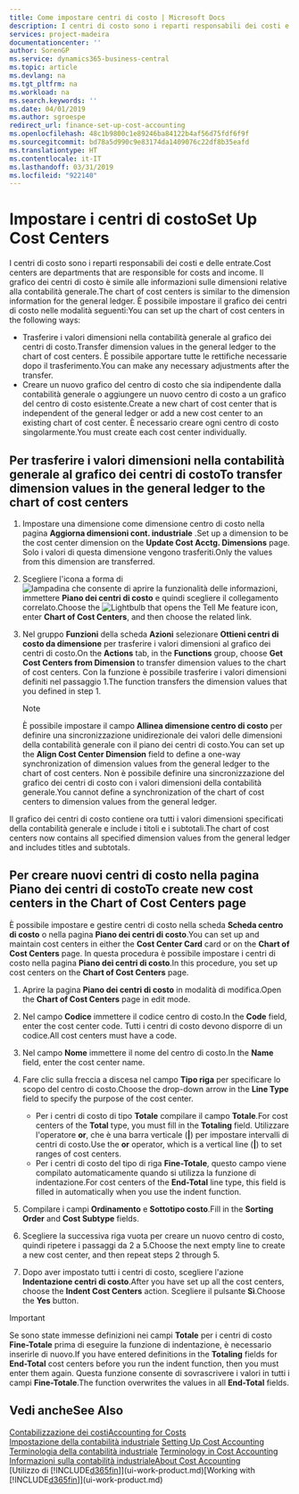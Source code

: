 ```yaml
---
title: Come impostare centri di costo | Microsoft Docs
description: I centri di costo sono i reparti responsabili dei costi e delle entrate. Il grafico dei centri di costo è simile alle informazioni sulle dimensioni relative alla contabilità generale.
services: project-madeira
documentationcenter: ''
author: SorenGP
ms.service: dynamics365-business-central
ms.topic: article
ms.devlang: na
ms.tgt_pltfrm: na
ms.workload: na
ms.search.keywords: ''
ms.date: 04/01/2019
ms.author: sgroespe
redirect_url: finance-set-up-cost-accounting
ms.openlocfilehash: 48c1b9800c1e89246ba84122b4af56d75fdf6f9f
ms.sourcegitcommit: bd78a5d990c9e83174da1409076c22df8b35eafd
ms.translationtype: HT
ms.contentlocale: it-IT
ms.lasthandoff: 03/31/2019
ms.locfileid: "922140"
---
```

# <a name="set-up-cost-centers"></a><span data-ttu-id="e241d-104">Impostare i centri di costo</span><span class="sxs-lookup"><span data-stu-id="e241d-104">Set Up Cost Centers</span></span>
<span data-ttu-id="e241d-105">I centri di costo sono i reparti responsabili dei costi e delle entrate.</span><span class="sxs-lookup"><span data-stu-id="e241d-105">Cost centers are departments that are responsible for costs and income.</span></span> <span data-ttu-id="e241d-106">Il grafico dei centri di costo è simile alle informazioni sulle dimensioni relative alla contabilità generale.</span><span class="sxs-lookup"><span data-stu-id="e241d-106">The chart of cost centers is similar to the dimension information for the general ledger.</span></span> <span data-ttu-id="e241d-107">È possibile impostare il grafico dei centri di costo nelle modalità seguenti:</span><span class="sxs-lookup"><span data-stu-id="e241d-107">You can set up the chart of cost centers in the following ways:</span></span>  

-   <span data-ttu-id="e241d-108">Trasferire i valori dimensioni nella contabilità generale al grafico dei centri di costo.</span><span class="sxs-lookup"><span data-stu-id="e241d-108">Transfer dimension values in the general ledger to the chart of cost centers.</span></span> <span data-ttu-id="e241d-109">È possibile apportare tutte le rettifiche necessarie dopo il trasferimento.</span><span class="sxs-lookup"><span data-stu-id="e241d-109">You can make any necessary adjustments after the transfer.</span></span>  
-   <span data-ttu-id="e241d-110">Creare un nuovo grafico del centro di costo che sia indipendente dalla contabilità generale o aggiungere un nuovo centro di costo a un grafico del centro di costo esistente.</span><span class="sxs-lookup"><span data-stu-id="e241d-110">Create a new chart of cost center that is independent of the general ledger or add a new cost center to an existing chart of cost center.</span></span> <span data-ttu-id="e241d-111">È necessario creare ogni centro di costo singolarmente.</span><span class="sxs-lookup"><span data-stu-id="e241d-111">You must create each cost center individually.</span></span>  

## <a name="to-transfer-dimension-values-in-the-general-ledger-to-the-chart-of-cost-centers"></a><span data-ttu-id="e241d-112">Per trasferire i valori dimensioni nella contabilità generale al grafico dei centri di costo</span><span class="sxs-lookup"><span data-stu-id="e241d-112">To transfer dimension values in the general ledger to the chart of cost centers</span></span>  
1.  <span data-ttu-id="e241d-113">Impostare una dimensione come dimensione centro di costo nella pagina **Aggiorna dimensioni cont. industriale** .</span><span class="sxs-lookup"><span data-stu-id="e241d-113">Set up a dimension to be the cost center dimension on the **Update Cost Acctg. Dimensions** page.</span></span> <span data-ttu-id="e241d-114">Solo i valori di questa dimensione vengono trasferiti.</span><span class="sxs-lookup"><span data-stu-id="e241d-114">Only the values from this dimension are transferred.</span></span>  
2.  <span data-ttu-id="e241d-115">Scegliere l'icona a forma di ![lampadina che consente di aprire la funzionalità delle informazioni](media/ui-search/search_small.png "Informazioni sull'operazione che si desidera eseguire"), immettere **Piano dei centri di costo** e quindi scegliere il collegamento correlato.</span><span class="sxs-lookup"><span data-stu-id="e241d-115">Choose the ![Lightbulb that opens the Tell Me feature](media/ui-search/search_small.png "Tell me what you want to do") icon, enter **Chart of Cost Centers**, and then choose the related link.</span></span>  
3.  <span data-ttu-id="e241d-116">Nel gruppo **Funzioni** della scheda **Azioni** selezionare **Ottieni centri di costo da dimensione** per trasferire i valori dimensioni al grafico dei centri di costo.</span><span class="sxs-lookup"><span data-stu-id="e241d-116">On the **Actions** tab, in the **Functions** group, choose **Get Cost Centers from Dimension** to transfer dimension values to the chart of cost centers.</span></span> <span data-ttu-id="e241d-117">Con la funzione è possibile trasferire i valori dimensioni definiti nel passaggio 1.</span><span class="sxs-lookup"><span data-stu-id="e241d-117">The function transfers the dimension values that you defined in step 1.</span></span>  

    > [!NOTE]  
    >  <span data-ttu-id="e241d-118">È possibile impostare il campo **Allinea dimensione centro di costo** per definire una sincronizzazione unidirezionale dei valori delle dimensioni della contabilità generale con il piano dei centri di costo.</span><span class="sxs-lookup"><span data-stu-id="e241d-118">You can set up the **Align Cost Center Dimension**  field to define a one-way synchronization of dimension values from the general ledger to the chart of cost centers.</span></span> <span data-ttu-id="e241d-119">Non è possibile definire una sincronizzazione del grafico dei centri di costo con i valori dimensioni della contabilità generale.</span><span class="sxs-lookup"><span data-stu-id="e241d-119">You cannot define a synchronization of the chart of cost centers to dimension values from the general ledger.</span></span>  

<span data-ttu-id="e241d-120">Il grafico dei centri di costo contiene ora tutti i valori dimensioni specificati della contabilità generale e include i titoli e i subtotali.</span><span class="sxs-lookup"><span data-stu-id="e241d-120">The chart of cost centers now contains all specified dimension values from the general ledger and includes titles and subtotals.</span></span>  

## <a name="to-create-new-cost-centers-in-the-chart-of-cost-centers-page"></a><span data-ttu-id="e241d-121">Per creare nuovi centri di costo nella pagina Piano dei centri di costo</span><span class="sxs-lookup"><span data-stu-id="e241d-121">To create new cost centers in the Chart of Cost Centers page</span></span>  
<span data-ttu-id="e241d-122">È possibile impostare e gestire centri di costo nella scheda **Scheda centro di costo** o nella pagina **Piano dei centri di costo**.</span><span class="sxs-lookup"><span data-stu-id="e241d-122">You can set up and maintain cost centers in either the **Cost Center Card** card or on the **Chart of Cost Centers** page.</span></span> <span data-ttu-id="e241d-123">In questa procedura è possibile impostare i centri di costo nella pagina **Piano dei centri di costo**.</span><span class="sxs-lookup"><span data-stu-id="e241d-123">In this procedure, you set up cost centers on the **Chart of Cost Centers** page.</span></span>  

1. <span data-ttu-id="e241d-124">Aprire la pagina **Piano dei centri di costo** in modalità di modifica.</span><span class="sxs-lookup"><span data-stu-id="e241d-124">Open the **Chart of Cost Centers** page in edit mode.</span></span>  
2. <span data-ttu-id="e241d-125">Nel campo  **Codice** immettere il codice centro di costo.</span><span class="sxs-lookup"><span data-stu-id="e241d-125">In the **Code** field, enter the cost center code.</span></span> <span data-ttu-id="e241d-126">Tutti i centri di costo devono disporre di un codice.</span><span class="sxs-lookup"><span data-stu-id="e241d-126">All cost centers must have a code.</span></span>  
3. <span data-ttu-id="e241d-127">Nel campo **Nome** immettere il nome del centro di costo.</span><span class="sxs-lookup"><span data-stu-id="e241d-127">In the **Name** field, enter the cost center name.</span></span>  
4. <span data-ttu-id="e241d-128">Fare clic sulla freccia a discesa nel campo **Tipo riga** per specificare lo scopo del centro di costo.</span><span class="sxs-lookup"><span data-stu-id="e241d-128">Choose the drop-down arrow in the **Line Type** field to specify the purpose of the cost center.</span></span>  

    - <span data-ttu-id="e241d-129">Per i centri di costo di tipo **Totale** compilare il campo **Totale**.</span><span class="sxs-lookup"><span data-stu-id="e241d-129">For cost centers of the **Total** type, you must fill in the **Totaling** field.</span></span> <span data-ttu-id="e241d-130">Utilizzare l'operatore **or**, che è una barra verticale (**&#124;**) per impostare intervalli di centri di costo.</span><span class="sxs-lookup"><span data-stu-id="e241d-130">Use the **or** operator, which is a vertical line (**&#124;**) to set ranges of cost centers.</span></span>  
    - <span data-ttu-id="e241d-131">Per i centri di costo del tipo di riga **Fine-Totale**, questo campo viene compilato automaticamente quando si utilizza la funzione di indentazione.</span><span class="sxs-lookup"><span data-stu-id="e241d-131">For cost centers of the **End-Total** line type, this field is filled in automatically when you use the indent function.</span></span>  
5.  <span data-ttu-id="e241d-132">Compilare i campi **Ordinamento** e **Sottotipo costo**.</span><span class="sxs-lookup"><span data-stu-id="e241d-132">Fill in the **Sorting Order** and **Cost Subtype** fields.</span></span>  
6.  <span data-ttu-id="e241d-133">Scegliere la successiva riga vuota per creare un nuovo centro di costo, quindi ripetere i passaggi da 2 a 5.</span><span class="sxs-lookup"><span data-stu-id="e241d-133">Choose the next empty line to create a new cost center, and then repeat steps 2 through 5.</span></span>  
7.  <span data-ttu-id="e241d-134">Dopo aver impostato tutti i centri di costo, scegliere l'azione **Indentazione centri di costo**.</span><span class="sxs-lookup"><span data-stu-id="e241d-134">After you have set up all the cost centers, choose the **Indent Cost Centers** action.</span></span> <span data-ttu-id="e241d-135">Scegliere il pulsante **Sì**.</span><span class="sxs-lookup"><span data-stu-id="e241d-135">Choose the **Yes** button.</span></span>  

> [!IMPORTANT]  
>  <span data-ttu-id="e241d-136">Se sono state immesse definizioni nei campi **Totale** per i centri di costo **Fine-Totale** prima di eseguire la funzione di indentazione, è necessario inserirle di nuovo.</span><span class="sxs-lookup"><span data-stu-id="e241d-136">If you have entered definitions in the **Totaling** fields for **End-Total** cost centers before you run the indent function, then you must enter them again.</span></span> <span data-ttu-id="e241d-137">Questa funzione consente di sovrascrivere i valori in tutti i campi **Fine-Totale**.</span><span class="sxs-lookup"><span data-stu-id="e241d-137">The function overwrites the values in all **End-Total** fields.</span></span>  

## <a name="see-also"></a><span data-ttu-id="e241d-138">Vedi anche</span><span class="sxs-lookup"><span data-stu-id="e241d-138">See Also</span></span>  
[<span data-ttu-id="e241d-139">Contabilizzazione dei costi</span><span class="sxs-lookup"><span data-stu-id="e241d-139">Accounting for Costs</span></span>](finance-manage-cost-accounting.md)  
<span data-ttu-id="e241d-140">[Impostazione della contabilità industriale](finance-set-up-cost-accounting.md) </span><span class="sxs-lookup"><span data-stu-id="e241d-140">[Setting Up Cost Accounting](finance-set-up-cost-accounting.md) </span></span>  
<span data-ttu-id="e241d-141">[Terminologia della contabilità industriale](finance-terminology-in-cost-accounting.md) </span><span class="sxs-lookup"><span data-stu-id="e241d-141">[Terminology in Cost Accounting](finance-terminology-in-cost-accounting.md) </span></span>  
[<span data-ttu-id="e241d-142">Informazioni sulla contabilità industriale</span><span class="sxs-lookup"><span data-stu-id="e241d-142">About Cost Accounting</span></span>](finance-about-cost-accounting.md)  
<span data-ttu-id="e241d-143">[Utilizzo di [!INCLUDE[d365fin](includes/d365fin_md.md)]](ui-work-product.md)</span><span class="sxs-lookup"><span data-stu-id="e241d-143">[Working with [!INCLUDE[d365fin](includes/d365fin_md.md)]](ui-work-product.md)</span></span>
